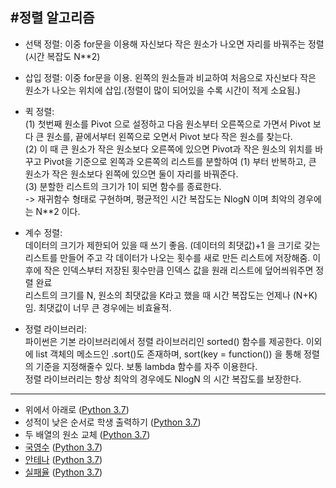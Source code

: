 #정렬 알고리즘  
----
* 선택 정렬: 이중 for문을 이용해 자신보다 작은 원소가 나오면 자리를 바꿔주는 정렬(시간 복잡도 N**2)      
    
* 삽입 정렬: 이중 for문을 이용. 왼쪽의 원소들과 비교하여 처음으로 자신보다 작은 원소가 나오는 위치에 삽입.(정렬이 많이 되어있을 수록 시간이 적게 소요됨.)     
     
* 퀵 정렬:    
(1) 첫번째 원소를 Pivot 으로 설정하고 다음 원소부터 오른쪽으로 가면서 Pivot 보다 큰 원소를, 끝에서부터 왼쪽으로 오면서 Pivot 보다 작은 원소를 찾는다.    
(2) 이 때 큰 원소가 작은 원소보다 오른쪽에 있으면 Pivot과 작은 원소의 위치를 바꾸고 Pivot을 기준으로 왼쪽과 오른쪽의 리스트를 분할하여 (1) 부터 반복하고, 
큰 원소가 작은 원소보다 왼쪽에 있으면 둘이 자리를 바꿔준다.    
(3) 분할한 리스트의 크기가 1이 되면 함수를 종료한다.  
-> 재귀함수 형태로 구현하며, 평균적인 시간 복잡도는 NlogN 이며 최악의 경우에는 N**2 이다.   
   
* 계수 정렬:    
데이터의 크기가 제한되어 있을 때 쓰기 좋음. (데이터의 최댓값)+1 을 크기로 갖는 리스트를 만들어 주고 각 데이터가 나오는 횟수를 새로 만든
리스트에 저장해줌. 이후에 작은 인덱스부터 저장된 횟수만큼 인덱스 값을 원래 리스트에 덮어씌워주면 정렬 완료   
리스트의 크기를 N, 원소의 최댓값을 K라고 했을 때 시간 복잡도는 언제나 (N+K)임. 최댓값이 너무 큰 경우에는 비효율적.   
   
* 정렬 라이브러리:   
파이썬은 기본 라이브러리에서 정렬 라이브러리인 sorted() 함수를 제공한다. 이외에 list 객체의 메소드인 .sort()도 존재하며, 
sort(key = function()) 을 통해 정렬의 기준을 지정해줄수 있다. 보통 lambda 함수를 자주 이용한다.    
정렬 라이브러리는 항상 최악의 경우에도 NlogN 의 시간 복잡도를 보장한다.    
----
* 위에서 아래로 ([Python 3.7]())
* 성적이 낮은 순서로 학생 출력하기 ([Python 3.7]())
* 두 배열의 원소 교체 ([Python 3.7]())
* [국영수](https://www.acmicpc.net/problem/10825) ([Python 3.7]())
* [안테나](https://www.acmicpc.net/problem/18310) ([Python 3.7]())
* [실패율](https://programmers.co.kr/learn/courses/30/lessons/42889) ([Python 3.7]())
